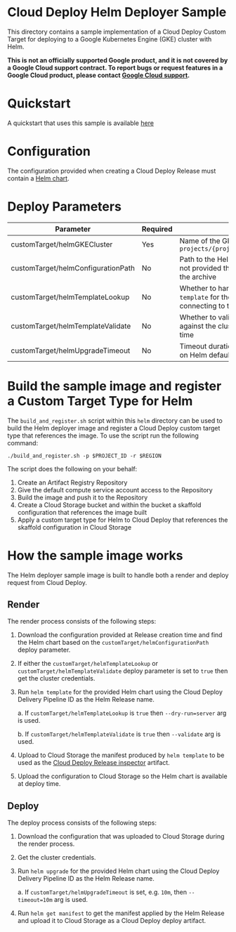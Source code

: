 # Cloud Deploy Helm Deployer Sample
This directory contains a sample implementation of a Cloud Deploy Custom Target for deploying to a Google Kubernetes Engine (GKE) cluster with Helm.

**This is not an officially supported Google product, and it is not covered by a
Google Cloud support contract. To report bugs or request features in a Google
Cloud product, please contact [Google Cloud
support](https://cloud.google.com/support).**

# Quickstart
A quickstart that uses this sample is available [here](./quickstart/QUICKSTART.md)

# Configuration
The configuration provided when creating a Cloud Deploy Release must contain a [Helm chart](https://helm.sh/docs/topics/charts/).

# Deploy Parameters

| Parameter | Required | Description |
| --- | --- | --- |
| customTarget/helmGKECluster| Yes | Name of the GKE cluster the Helm chart is deployed to, e.g. `projects/{project}/locations/{location}/clusters/{cluster}` |
| customTarget/helmConfigurationPath | No | Path to the Helm chart in the Cloud Deploy release archive. If not provided then defaults to `mychart` in the root directory of the archive |
| customTarget/helmTemplateLookup | No | Whether to handle lookup functions when performing `helm template` for the informational release manifest, requires connecting to the cluster at render time |
| customTarget/helmTemplateValidate | No | Whether to validate the manifest produced by `helm template` against the cluster, requires connecting to the cluster at render time |
| customTarget/helmUpgradeTimeout | No | Timeout duration when performing `helm upgrade`, if unset relies on Helm default |

<a name="build"></a>
# Build the sample image and register a Custom Target Type for Helm
The `build_and_register.sh` script within this `helm` directory can be used to build the Helm deployer image and register a Cloud Deploy custom target type that references the image. To use the script run the following command:

```shell
./build_and_register.sh -p $PROJECT_ID -r $REGION
```

The script does the following on your behalf:
1. Create an Artifact Registry Repository
2. Give the default compute service account access to the Repository
3. Build the image and push it to the Repository
4. Create a Cloud Storage bucket and within the bucket a skaffold configuration that references the image built
5. Apply a custom target type for Helm to Cloud Deploy that references the skaffold configuration in Cloud Storage

# How the sample image works
The Helm deployer sample image is built to handle both a render and deploy request from Cloud Deploy.

## Render
The render process consists of the following steps:

1. Download the configuration provided at Release creation time and find the Helm chart based on the `customTarget/helmConfigurationPath` deploy parameter.

2. If either the `customTarget/helmTemplateLookup` or `customTarget/helmTemplateValidate` deploy parameter is set to `true` then get the cluster credentials.

3. Run `helm template` for the provided Helm chart using the Cloud Deploy Delivery Pipeline ID as the Helm Release name.

    a. If `customTarget/helmTemplateLookup` is `true` then `--dry-run=server` arg is used.

    b. If `customTarget/helmTemplateValidate` is `true` then `--validate` arg is used.

4. Upload to Cloud Storage the manifest produced by `helm template` to be used as the [Cloud Deploy Release inspector](https://cloud.google.com/deploy/docs/view-release#view_release_artifacts) artifact.

5. Upload the configuration to Cloud Storage so the Helm chart is available at deploy time.

## Deploy
The deploy process consists of the following steps:

1. Download the configuration that was uploaded to Cloud Storage during the render process.

2. Get the cluster credentials.

3. Run `helm upgrade` for the provided Helm chart using the Cloud Deploy Delivery Pipeline ID as the Helm Release name.

    a. If `customTarget/helmUpgradeTimeout` is set, e.g. `10m`, then `--timeout=10m` arg is used.

4. Run `helm get manifest` to get the manifest applied by the Helm Release and upload it to Cloud Storage as a Cloud Deploy deploy artifact.
